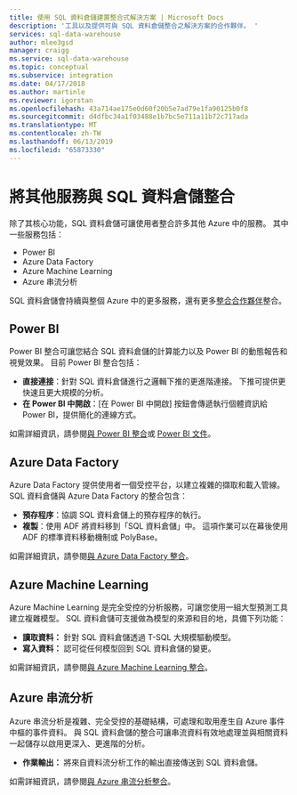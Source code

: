 ```yaml
---
title: 使用 SQL 資料倉儲建置整合式解決方案 | Microsoft Docs
description: '工具以及提供可與 SQL 資料倉儲整合之解決方案的合作夥伴。 '
services: sql-data-warehouse
author: mlee3gsd
manager: craigg
ms.service: sql-data-warehouse
ms.topic: conceptual
ms.subservice: integration
ms.date: 04/17/2018
ms.author: martinle
ms.reviewer: igorstan
ms.openlocfilehash: 43a714ae175e0d60f20b5e7ad79e1fa90125b0f8
ms.sourcegitcommit: d4dfbc34a1f03488e1b7bc5e711a11b72c717ada
ms.translationtype: MT
ms.contentlocale: zh-TW
ms.lasthandoff: 06/13/2019
ms.locfileid: "65873330"
---
```

# <a name="integrate-other-services-with-sql-data-warehouse"></a>將其他服務與 SQL 資料倉儲整合
除了其核心功能，SQL 資料倉儲可讓使用者整合許多其他 Azure 中的服務。 其中一些服務包括：

* Power BI
* Azure Data Factory
* Azure Machine Learning
* Azure 串流分析

SQL 資料倉儲會持續與整個 Azure 中的更多服務，還有更多[整合合作夥伴](sql-data-warehouse-partner-data-integration.md)整合。

## <a name="power-bi"></a>Power BI
Power BI 整合可讓您結合 SQL 資料倉儲的計算能力以及 Power BI 的動態報告和視覺效果。 目前 Power BI 整合包括：

* **直接連接**：針對 SQL 資料倉儲進行之邏輯下推的更進階連接。 下推可提供更快速且更大規模的分析。
* **在 Power BI 中開啟**：[在 Power BI 中開啟] 按鈕會傳遞執行個體資訊給 Power BI，提供簡化的連線方式。

如需詳細資訊，請參閱[與 Power BI 整合](sql-data-warehouse-get-started-visualize-with-power-bi.md)或 [Power BI 文件](https://powerbi.microsoft.com/blog/exploring-azure-sql-data-warehouse-with-power-bi/)。

## <a name="azure-data-factory"></a>Azure Data Factory
Azure Data Factory 提供使用者一個受控平台，以建立複雜的擷取和載入管線。 SQL 資料倉儲與 Azure Data Factory 的整合包含：

* **預存程序**：協調 SQL 資料倉儲上的預存程序的執行。
* **複製**：使用 ADF 將資料移到「SQL 資料倉儲」中。 這項作業可以在幕後使用 ADF 的標準資料移動機制或 PolyBase。 

如需詳細資訊，請參閱[與 Azure Data Factory 整合](https://docs.microsoft.com/azure/data-factory/load-azure-sql-data-warehouse?toc=/azure/sql-data-warehouse/toc.json)。

## <a name="azure-machine-learning"></a>Azure Machine Learning
Azure Machine Learning 是完全受控的分析服務，可讓您使用一組大型預測工具建立複雜模型。 SQL 資料倉儲可支援做為模型的來源和目的地，具備下列功能：

* **讀取資料：** 針對 SQL 資料倉儲透過 T-SQL 大規模驅動模型。
* **寫入資料：** 認可從任何模型回到 SQL 資料倉儲的變更。

如需詳細資訊，請參閱[與 Azure Machine Learning 整合](sql-data-warehouse-get-started-analyze-with-azure-machine-learning.md)。

## <a name="azure-stream-analytics"></a>Azure 串流分析
Azure 串流分析是複雜、完全受控的基礎結構，可處理和取用產生自 Azure 事件中樞的事件資料。  與 SQL 資料倉儲的整合可讓串流資料有效地處理並與相關資料一起儲存以啟用更深入、更進階的分析。  

* **作業輸出：** 將來自資料流分析工作的輸出直接傳送到 SQL 資料倉儲。

如需詳細資訊，請參閱[與 Azure 串流分析整合](sql-data-warehouse-integrate-azure-stream-analytics.md)。


